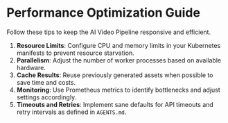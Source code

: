 # Performance Optimization Guide

Follow these tips to keep the AI Video Pipeline responsive and efficient.

1. **Resource Limits**: Configure CPU and memory limits in your Kubernetes manifests to prevent resource starvation.
2. **Parallelism**: Adjust the number of worker processes based on available hardware.
3. **Cache Results**: Reuse previously generated assets when possible to save time and costs.
4. **Monitoring**: Use Prometheus metrics to identify bottlenecks and adjust settings accordingly.
5. **Timeouts and Retries**: Implement sane defaults for API timeouts and retry intervals as defined in `AGENTS.md`.
